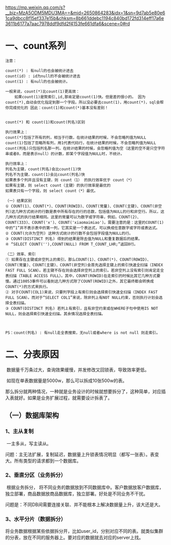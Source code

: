 https://mp.weixin.qq.com/s?__biz=MzA5ODM5MDU3MA==&mid=2650864283&idx=1&sn=9d7ab5e80e61ca9dbcc8f15ef337e15b&chksm=8b661ddebc1194c840bd172fd314eff17a6e3611b6177a7aac7978ddf9dfd2f4153fe661dfa6&scene=0#rd





# 一、count系列

```
注意：

count(*) : 有null的也会被统计进去
count(id) : id为null的不会被统计进去
count(1) : 有null的也会被统计。

一般来说，count(*)比count(1)更高效：
	如果count(1)是聚索引,id,那肯定是count(1)快。但是差的很小的。 因为count(*),自动会优化指定到那一个字段。所以没必要去count(1)，用count(*)，sql会帮你完成优化的 因此：count(1)和count(*)基本没有差别！ 


count(*) 和 count(1)和count(列名)区别  

执行效果上：  
count(*)包括了所有的列，相当于行数，在统计结果的时候，不会忽略列值为NULL  
count(1)包括了忽略所有列，用1代表代码行，在统计结果的时候，不会忽略列值为NULL  
count(列名)只包括列名那一列，在统计结果的时候，会忽略列值为空（这里的空不是只空字符串或者0，而是表示null）的计数，即某个字段值为NULL时，不统计。

执行效率上：  
列名为主键，count(列名)会比count(1)快  
列名不为主键，count(1)会比count(列名)快  
如果表多个列并且没有主键，则 count（1） 的执行效率优于 count（*）  
如果有主键，则 select count（主键）的执行效率是最优的  
如果表只有一个字段，则 select count（*）最优。

（一）结果区别
① COUNT(1)、COUNT(*)、COUNT(ROWID)、COUNT(常量)、COUNT(主键)、COUNT(非空列)这几种方式统计的行数是表中所有存在的行的总数，包括值为NULL的行和非空行。所以，这几种方式的执行结果相同。这里的常量可以为数字或字符串，例如，COUNT(2)、COUNT(333)、COUNT('x')、COUNT('xiaomaimiao')。需要注意的是：这里的COUNT(1)中的“1”并不表示表中的第一列，它其实是一个表达式，可以换成任意数字或字符或表达式。
② COUNT(允许为空列) 这种方式统计的行数不会包括字段值为NULL的行。
③ COUNT(DISTINCT 列名) 得到的结果是除去值为NULL和重复数据后的结果。
④ “SELECT COUNT(''),COUNT(NULL) FROM T_COUNT_LHR;”返回0行。

（二）效率、索引
① 如果存在主键或非空列上的索引，那么COUNT(1)、COUNT(*)、COUNT(ROWID)、COUNT(常量)、COUNT(主键)、COUNT(非空列)会首先选择主键上的索引快速全扫描（INDEX FAST FULL SCAN）。若主键不存在则会选择非空列上的索引。若非空列上没有索引则肯定走全表扫描（TABLE ACCESS FULL）。其中，COUNT(ROWID)在走索引的时候比其它几种方式要慢。通过10053事件可以看到这几种方式除了COUNT(ROWID)之外，其它最终都会转换成COUNT(*)的方式来执行。
② 对于COUNT(COL1)来说，只要列字段上有索引则会选择索引快速全扫描（INDEX FAST FULL SCAN）。而对于“SELECT COL1”来说，除非列上有NOT NULL约束，否则执行计划会选择全表扫描。
③ COUNT(DISTINCT 列名) 若列上有索引，且有非空约束或在WHERE子句中使用IS NOT NULL，则会选择索引快速全扫描。其余情况选择全表扫描。



PS：count(列名) : 有null走全表搜索，无null或者where is not null 则走索引。
```









# 二、分表原因

​	数据量千万条过大，查询效果缓慢，并发修改又回锁表，导致效率更低。

​	如现在单表数据量是5000w，那么可以拆成10张500w的表。

​	那么拆分就两种情况，一种就是业务设计的时候就想要拆分了，这种简单，对应插入表就好。如果是业务扩展过程，就需要设计拆表了。



## （一）数据库架构

### 1、主从复制

​	一主多从，写主读从。

问题：主无法扩展，复制延迟，数据量上升锁表情况明显（都写一张表）。表变大。所有类型的请求都到一个数据库。



### 2、垂直分区（业务拆分）

​	根据业务拆分， 将不同业务的数据放到不同数据库中。客户数据放客户数据库，独立部署，商品数据放商品数据库，独立部署。好处是不同业务不干扰。

​	问题是：不同DB间需要连接关联、并不能根本上解决数据量上升，该大还是大。



### 3、水平分片（数据拆分）

​	将业务数据根据某些依据拆分开，比如user_id，分别对应不同的表。就类似集群的分表，放在不同的服务器上。要对应的数据就去对应的server上找。	



